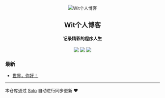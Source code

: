 <p align="center"><img alt="Wit个人博客" src="https://static.b3log.org/images/brand/solo-32.png"></p><h2 align="center">
Wit个人博客
</h2>

<h4 align="center">记录精彩的程序人生</h4>
<p align="center"><a title="Wit个人博客" target="_blank" href="https://github.com/Wit13/solo-blog"><img src="https://img.shields.io/github/last-commit/Wit13/solo-blog.svg?style=flat-square"></a>
<a title="GitHub repo size in bytes" target="_blank" href="https://github/Wit13/solo-blog"><img src="https://img.shields.io/github/repo-size/Wit13/solo-blog.svg?style=flat-square"></a>
<a title="Solo Version" target="_blank" href="https://github.com/b3log/solo/releases"><img src="https://img.shields.io/badge/solo-3.4.0-f1e05a.svg?style=flat-square"></a>
</p>

### 最新

* [世界，你好！](http://witbolg.com/hello-solo)



---

本仓库通过 [Solo](https://github.com/b3log/solo) 自动进行同步更新 ❤️ 